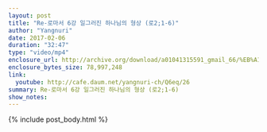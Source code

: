 ```yaml
---
layout: post
title: "Re-로마서 6강 일그러진 하나님의 형상 (로2;1-6)"
author: "Yangnuri"
date: 2017-02-06
duration: "32:47"
type: "video/mp4"
enclosure_url: http://archive.org/download/a01041315591_gmail_66/%EB%A1%9C%EB%A7%88%EC%84%9C%206%EA%B0%95%20%20%EC%9D%BC%EA%B7%B8%EB%9F%AC%EC%A7%84%20%ED%95%98%EB%82%98%EB%8B%98%EC%9D%98%20%ED%98%95%EC%83%81(.mp4
enclosure_bytes_size: 78,997,248
link:
  youtube: http://cafe.daum.net/yangnuri-ch/Q6eq/26
summary: Re-로마서 6강 일그러진 하나님의 형상 (로2;1-6)
show_notes:
---
```


{% include post_body.html %}
